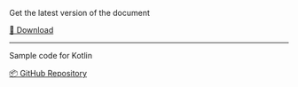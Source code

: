 Get the latest version of the document

[📄 Download](https://raw.githubusercontent.com/netbee-online/NetbeePos/main/NetbeePOS-Protocol.pdf)

-----------------------------------------------------------

Sample code for Kotlin

[📦 GitHub Repository](https://github.com/netbee-online/NetbeePosSampleKotlin)
